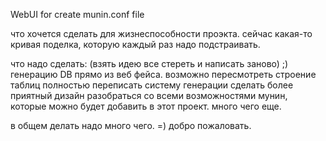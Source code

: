 WebUI for create munin.conf file

что хочется сделать для жизнеспособности проэкта. сейчас какая-то кривая поделка, которую каждый раз надо подстраивать.

что надо сделать:
 (взять идею все стереть и написать заново)  ;)
 генерацию DB прямо из веб фейса. возможно пересмотреть строение таблиц
 полностью переписать систему генерации
 сделать более приятный дизайн
 разобраться со всеми возможностями мунин, которые можно будет добавить в этот проект.
 много чего еще.
 
 в общем делать надо много чего. =) добро пожаловать.

